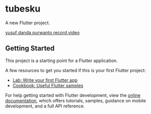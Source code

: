 # tubesku

A new Flutter project.

[yusuf danda purwanto record video](https://github.com/user-attachments/assets/ee8adb23-68ce-4502-a9d3-8322e4a32fc2)


## Getting Started

This project is a starting point for a Flutter application.

A few resources to get you started if this is your first Flutter project:

- [Lab: Write your first Flutter app](https://docs.flutter.dev/get-started/codelab)
- [Cookbook: Useful Flutter samples](https://docs.flutter.dev/cookbook)

For help getting started with Flutter development, view the
[online documentation](https://docs.flutter.dev/), which offers tutorials,
samples, guidance on mobile development, and a full API reference.
